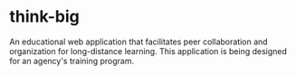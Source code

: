 # think-big
An educational web application that facilitates peer collaboration and organization for long-distance learning. This application is being designed for an agency's training program.
